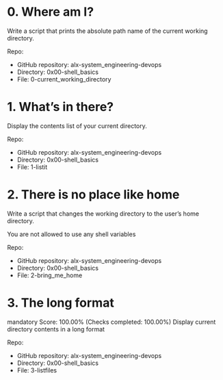 # 0. Where am I?

Write a script that prints the absolute path name of the current working directory.

Repo:
* GitHub repository: alx-system_engineering-devops
* Directory: 0x00-shell_basics
* File: 0-current_working_directory

# 1. What’s in there?

Display the contents list of your current directory.

Repo:
* GitHub repository: alx-system_engineering-devops
* Directory: 0x00-shell_basics
* File: 1-listit

# 2. There is no place like home

Write a script that changes the working directory to the user’s home directory.

You are not allowed to use any shell variables

Repo:
* GitHub repository: alx-system_engineering-devops
* Directory: 0x00-shell_basics
* File: 2-bring_me_home

# 3. The long format
mandatory
Score: 100.00% (Checks completed: 100.00%)
Display current directory contents in a long format

Repo:
* GitHub repository: alx-system_engineering-devops
* Directory: 0x00-shell_basics
* File: 3-listfiles

